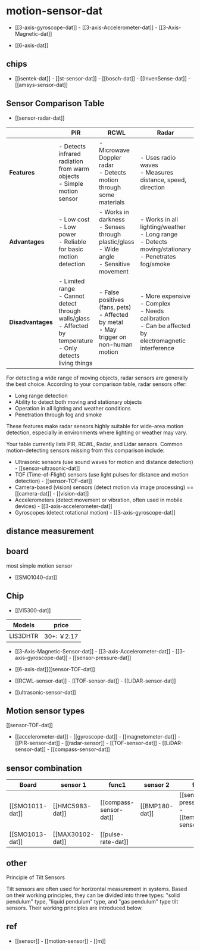 
# motion-sensor-dat

- [[3-axis-gyroscope-dat]] - [[3-axis-Accelerometer-dat]] - [[3-Axis-Magnetic-dat]]
 
- [[6-axis-dat]]




## chips 

- [[isentek-dat]] - [[st-sensor-dat]] - [[bosch-dat]] - [[InvenSense-dat]] - [[amsys-sensor-dat]]




## Sensor Comparison Table

- [[sensor-radar-dat]]

|                   | **PIR**                                                                                                             | **RCWL**                                                                                      | **Radar**                                                                                                 | **Lidar**                                                                                                       |
| ----------------- | ------------------------------------------------------------------------------------------------------------------- | --------------------------------------------------------------------------------------------- | --------------------------------------------------------------------------------------------------------- | --------------------------------------------------------------------------------------------------------------- |
| **Features**      | - Detects infrared radiation from warm objects<br>- Simple motion sensor                                            | - Microwave Doppler radar<br>- Detects motion through some materials                          | - Uses radio waves<br>- Measures distance, speed, direction                                               | - Uses laser pulses<br>- Creates 3D maps<br>- High accuracy                                                     |
| **Advantages**    | - Low cost<br>- Low power<br>- Reliable for basic motion detection                                                  | - Works in darkness<br>- Senses through plastic/glass<br>- Wide angle<br>- Sensitive movement | - Works in all lighting/weather<br>- Long range<br>- Detects moving/stationary<br>- Penetrates fog/smoke  | - Detailed 3D mapping<br>- Fast response<br>- Accurate shape/surface detection                                  |
| **Disadvantages** | - Limited range<br>- Cannot detect through walls/glass<br>- Affected by temperature<br>- Only detects living things | - False positives (fans, pets)<br>- Affected by metal<br>- May trigger on non-human motion    | - More expensive<br>- Complex<br>- Needs calibration<br>- Can be affected by electromagnetic interference | - Expensive<br>- Affected by rain/fog/dust<br>- Limited in bright sunlight<br>- Cannot penetrate opaque objects |


For detecting a wide range of moving objects, radar sensors are generally the best choice. According to your comparison table, radar sensors offer:

- Long range detection
- Ability to detect both moving and stationary objects
- Operation in all lighting and weather conditions
- Penetration through fog and smoke

These features make radar sensors highly suitable for wide-area motion detection, especially in environments where lighting or weather may vary.

Your table currently lists PIR, RCWL, Radar, and Lidar sensors. Common motion-detecting sensors missing from this comparison include:

- Ultrasonic sensors (use sound waves for motion and distance detection) - [[sensor-ultrasonic-dat]]
- TOF (Time-of-Flight) sensors (use light pulses for distance and motion detection) - [[sensor-TOF-dat]]
- Camera-based (vision) sensors (detect motion via image processing) == [[camera-dat]] - [[vision-dat]]
- Accelerometers (detect movement or vibration, often used in mobile devices) - [[3-axis-accelerometer-dat]]
- Gyroscopes (detect rotational motion) - [[3-axis-gyroscope-dat]]


## distance measurement 



## board 

most simple motion sensor 

- [[SMO1040-dat]]



## Chip 

- [[VI5300-dat]]

| Models   | price      |
| -------- | ---------- |
| LIS3DHTR | 30+: ￥2.17 |

- [[3-Axis-Magnetic-Sensor-dat]] - [[3-axis-Accelerometer-dat]] - [[3-axis-gyroscope-dat]] - [[sensor-pressure-dat]]

- [[6-axis-dat]][[sensor-TOF-dat]]

- [[RCWL-sensor-dat]] - [[TOF-sensor-dat]] - [[LiDAR-sensor-dat]]

- [[ultrasonic-sensor-dat]]


## Motion sensor types 

[[sensor-TOF-dat]]

- [[accelerometer-dat]] - [[gyroscope-dat]] - [[magnetometer-dat]] - [[PIR-sensor-dat]] - [[radar-sensor]] - [[TOF-sensor-dat]] - [[LiDAR-sensor-dat]] - [[compass-sensor-dat]]




## sensor combination  

| Board           | sensor 1         | func1                  | sensor 2       | func2                                                |
| --------------- | ---------------- | ---------------------- | -------------- | ---------------------------------------------------- |
| [[SMO1011-dat]] | [[HMC5983-dat]]  | [[compass-sensor-dat]] | [[BMP180-dat]] | [[sensor-pressure-dat]] - [[temperature-sensor-dat]] |
| [[SMO1013-dat]] | [[MAX30102-dat]] | [[pulse-rate-dat]]     |                |                                                      |  


## other 

Principle of Tilt Sensors

Tilt sensors are often used for horizontal measurement in systems. Based on their working principles, they can be divided into three types: "solid pendulum" type, "liquid pendulum" type, and "gas pendulum" type tilt sensors. Their working principles are introduced below.



## ref 

- [[sensor]] - [[motion-sensor]] - [[m]]


